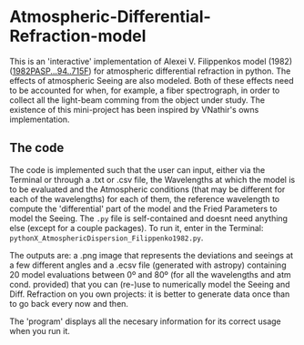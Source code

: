 # Atmospheric-Differential-Refraction-model
This is an 'interactive' implementation of Alexei V. Filippenkos model (1982) ([1982PASP...94..715F](https://ui.adsabs.harvard.edu/abs/1982PASP...94..715F/abstract)) for atmospheric differential refraction in python. The effects of atmospheric Seeing are also modeled. Both of these effects need to be accounted for when, for example, a fiber spectrograph, in order to collect all the light-beam comming from the object under study. The existence of this mini-project has been inspired by VNathir's owns implementation.

## The code

The code is implemented such that the user can input, either via the Terminal or through a .txt or .csv file, the Wavelengths at which the model is to be evaluated and the Atmospheric conditions (that may be different for each of the wavelengths) for each of them, the reference wavelength to compute the 'differential' part of the model and the Fried Parameters to model the Seeing. The `.py` file is self-contained and doesnt need anything else (except for a couple packages). To run it, enter in the Terminal: `pythonX_AtmosphericDispersion_Filippenko1982.py`.

The outputs are: a .png image that represents the deviations and seeings at a few different angles and a .ecsv file (generated with astropy) containing 20 model evaluations between 0º and 80º (for all the wavelengths and atm cond. provided) that you can (re-)use to numerically model the Seeing and Diff. Refraction on you own projects: it is better to generate data once than to go back every now and then.

The 'program' displays all the necesary information for its correct usage when you run it.

